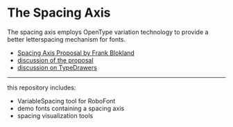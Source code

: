 The Spacing Axis
================

The spacing axis employs OpenType variation technology to provide a better letterspacing mechanism for fonts.

- [Spacing Axis Proposal by Frank Blokland](http://github.com/Microsoft/OpenTypeDesignVariationAxisTags/blob/master/Proposals/Spacing_Axis/ProposalSummary.md)
- [discussion of the proposal](https://github.com/Microsoft/OpenTypeDesignVariationAxisTags/issues/11)
- [discussion on TypeDrawers](https://typedrawers.com/discussion/2088/otvar-spacing-axis)

- - -

this repository includes:

- VariableSpacing tool for RoboFont
- demo fonts containing a spacing axis
- spacing visualization tools
